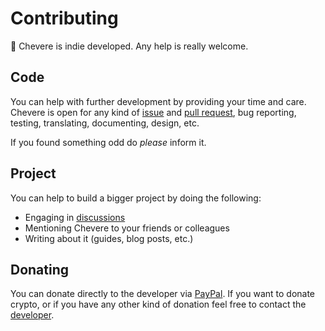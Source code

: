 # Contributing

🤗 Chevere is indie developed. Any help is really welcome.

## Code

You can help with further development by providing your time and care. Chevere is open for any kind of [issue](https://github.com/chevere/chevere/issues) and [pull request](https://github.com/chevere/chevere/pulls), bug reporting, testing, translating, documenting, design, etc.

If you found something odd do _please_ inform it.

## Project

You can help to build a bigger project by doing the following:

* Engaging in [discussions](https://github.com/chevere/chevere/discussions)
* Mentioning Chevere to your friends or colleagues
* Writing about it (guides, blog posts, etc.)

## Donating

You can donate directly to the developer via [PayPal](https://paypal.me/RodolfoBerrios). If you want to donate crypto, or if you have any other kind of donation feel free to contact the [developer](https://rodolfoberrios.com/).
